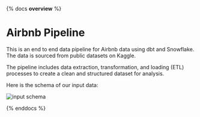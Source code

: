 {% docs __overview__ %}

# Airbnb Pipeline
This is an end to end data pipeline for Airbnb data using dbt and Snowflake. The data is sourced from public datasets on Kaggle.

The pipeline includes data extraction, transformation, and loading (ETL) processes to create a clean and structured dataset for analysis.

Here is the schema of our input data:

![input schema](assets/input_schema.png)

{% enddocs %}